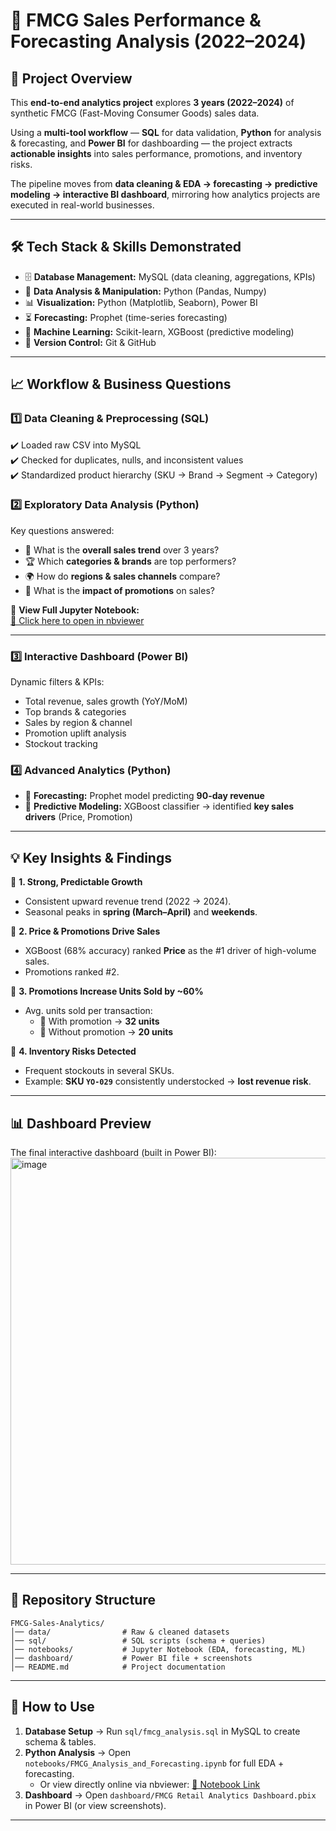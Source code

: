 # 🛒 FMCG Sales Performance & Forecasting Analysis (2022–2024)


## 📖 Project Overview

This **end-to-end analytics project** explores **3 years (2022–2024)** of synthetic FMCG (Fast-Moving Consumer Goods) sales data.  

Using a **multi-tool workflow** — **SQL** for data validation, **Python** for analysis & forecasting, and **Power BI** for dashboarding — the project extracts **actionable insights** into sales performance, promotions, and inventory risks.  

The pipeline moves from **data cleaning & EDA → forecasting → predictive modeling → interactive BI dashboard**, mirroring how analytics projects are executed in real-world businesses.

---

## 🛠️ Tech Stack & Skills Demonstrated

- 🗄️ **Database Management:** MySQL (data cleaning, aggregations, KPIs)  
- 🐍 **Data Analysis & Manipulation:** Python (Pandas, Numpy)  
- 📊 **Visualization:** Python (Matplotlib, Seaborn), Power BI  
- ⏳ **Forecasting:** Prophet (time-series forecasting)  
- 🤖 **Machine Learning:** Scikit-learn, XGBoost (predictive modeling)  
- 🔧 **Version Control:** Git & GitHub  

---

## 📈 Workflow & Business Questions

### 1️⃣ Data Cleaning & Preprocessing (SQL)  
✔️ Loaded raw CSV into MySQL  
✔️ Checked for duplicates, nulls, and inconsistent values  
✔️ Standardized product hierarchy (SKU → Brand → Segment → Category)  

### 2️⃣ Exploratory Data Analysis (Python)  
Key questions answered:  
- 📅 What is the **overall sales trend** over 3 years?  
- 🏆 Which **categories & brands** are top performers?  
- 🌍 How do **regions & sales channels** compare?  
- 💸 What is the **impact of promotions** on sales?  

📓 **View Full Jupyter Notebook:**  
[🔗 Click here to open in nbviewer](https://nbviewer.org/github/Srishankar123/FMCG-Sales-Analytics/blob/main/FMCG-Sales-Analytics/notebooks/FMCG%20Analysis%20and%20Forecasting.ipynb)

---

### 3️⃣ Interactive Dashboard (Power BI)  
Dynamic filters & KPIs:  
- Total revenue, sales growth (YoY/MoM)  
- Top brands & categories  
- Sales by region & channel  
- Promotion uplift analysis  
- Stockout tracking  

### 4️⃣ Advanced Analytics (Python)  
- 🔮 **Forecasting:** Prophet model predicting **90-day revenue**  
- 🤖 **Predictive Modeling:** XGBoost classifier → identified **key sales drivers** (Price, Promotion)  

---

## 💡 Key Insights & Findings

📌 **1. Strong, Predictable Growth**  
- Consistent upward revenue trend (2022 → 2024).  
- Seasonal peaks in **spring (March–April)** and **weekends**.  

📌 **2. Price & Promotions Drive Sales**  
- XGBoost (68% accuracy) ranked **Price** as the #1 driver of high-volume sales.  
- Promotions ranked #2.  

📌 **3. Promotions Increase Units Sold by ~60%**  
- Avg. units sold per transaction:  
  - 🔹 With promotion → **32 units**  
  - 🔹 Without promotion → **20 units**  

📌 **4. Inventory Risks Detected**  
- Frequent stockouts in several SKUs.  
- Example: **SKU `YO-029`** consistently understocked → **lost revenue risk**.  

---

## 📊 Dashboard Preview

The final interactive dashboard (built in Power BI):  
<img width="1166" height="651" alt="image" src="https://github.com/user-attachments/assets/958eb0ee-70ca-44ae-a258-33cdeb988765" />

---

## 📂 Repository Structure

```
FMCG-Sales-Analytics/
│── data/                # Raw & cleaned datasets
│── sql/                 # SQL scripts (schema + queries)
│── notebooks/           # Jupyter Notebook (EDA, forecasting, ML)
│── dashboard/           # Power BI file + screenshots
│── README.md            # Project documentation
```

---

## 🚀 How to Use

1. **Database Setup** → Run `sql/fmcg_analysis.sql` in MySQL to create schema & tables.  
2. **Python Analysis** → Open `notebooks/FMCG_Analysis_and_Forecasting.ipynb` for full EDA + forecasting.  
   - Or view directly online via nbviewer: [📓 Notebook Link](https://nbviewer.org/github/Srishankar123/FMCG-Sales-Analytics/blob/main/FMCG-Sales-Analytics/notebooks/FMCG%20Analysis%20and%20Forecasting.ipynb)  
3. **Dashboard** → Open `dashboard/FMCG Retail Analytics Dashboard.pbix` in Power BI (or view screenshots).  

---
